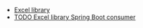 
- [Excel library](commons_excel/README.md)
- [TODO Excel library Spring Boot consumer](commons_excel_sb_consumer/README.md)